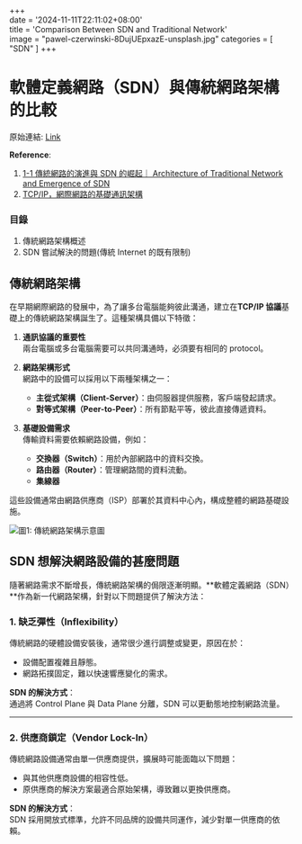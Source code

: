 +++  
date = '2024-11-11T22:11:02+08:00'  
title = 'Comparison Between SDN and Traditional Network'  
image = "pawel-czerwinski-8DujUEpxazE-unsplash.jpg"
categories = [
"SDN"
]
+++

# 軟體定義網路（SDN）與傳統網路架構的比較

原始連結: [Link](https://hackmd.io/@91UWhfTFSYS7v0K-bURk6A/r1WWxc8Ko)

**Reference**:

1. [1-1 傳統網路的演進與 SDN 的崛起｜ Architecture of Traditional Network and Emergence of SDN](https://youtu.be/pIU-3gzlu9I)
2. [TCP/IP，網際網路的基礎通訊架構](https://ithelp.ithome.com.tw/articles/10267704)

### 目錄

1. 傳統網路架構概述
2. SDN 嘗試解決的問題(傳統 Internet 的既有限制)

## 傳統網路架構

在早期網際網路的發展中，為了讓多台電腦能夠彼此溝通，建立在**TCP/IP 協議**基礎上的傳統網路架構誕生了。這種架構具備以下特徵：

1. **通訊協議的重要性**  
   兩台電腦或多台電腦需要可以共同溝通時，必須要有相同的 protocol。

2. **網路架構形式**  
   網路中的設備可以採用以下兩種架構之一：

   - **主從式架構（Client-Server）**：由伺服器提供服務，客戶端發起請求。
   - **對等式架構（Peer-to-Peer）**：所有節點平等，彼此直接傳遞資料。

3. **基礎設備需求**  
   傳輸資料需要依賴網路設備，例如：
   - **交換器（Switch）**：用於內部網路中的資料交換。
   - **路由器（Router）**：管理網路間的資料流動。
   - **集線器**

這些設備通常由網路供應商（ISP）部署於其資料中心內，構成整體的網路基礎設施。

![圖1: 傳統網路架構示意圖](https://ithelp.ithome.com.tw/upload/images/20210919/20128159lPmUQe3GJx.jpg)

## SDN 想解決網路設備的甚麼問題

隨著網路需求不斷增長，傳統網路架構的侷限逐漸明顯。**軟體定義網路（SDN）**作為新一代網路架構，針對以下問題提供了解決方法：

### 1. 缺乏彈性（Inflexibility）

傳統網路的硬體設備安裝後，通常很少進行調整或變更，原因在於：

- 設備配置複雜且靜態。
- 網路拓撲固定，難以快速響應變化的需求。

**SDN 的解決方式**：  
通過將 Control Plane 與 Data Plane 分離，SDN 可以更動態地控制網路流量。

---

### 2. 供應商鎖定（Vendor Lock-In）

傳統網路設備通常由單一供應商提供，擴展時可能面臨以下問題：

- 與其他供應商設備的相容性低。
- 原供應商的解決方案最適合原始架構，導致難以更換供應商。

**SDN 的解決方式**：  
SDN 採用開放式標準，允許不同品牌的設備共同運作，減少對單一供應商的依賴。
